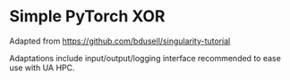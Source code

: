 # Simple PyTorch XOR
Adapted from https://github.com/bdusell/singularity-tutorial

Adaptations include input/output/logging interface recommended
to ease use with UA HPC.
